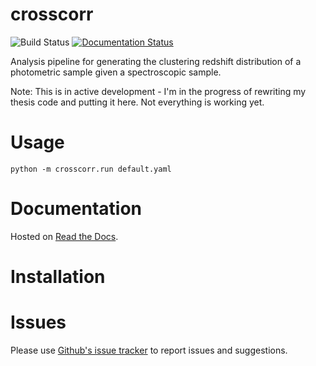 # crosscorr

![Build Status](https://travis-ci.org/redshiftzero/crosscorr.svg?branch=master)
[![Documentation Status](https://readthedocs.org/projects/crosscorr/badge/?version=latest)](http://crosscorr.readthedocs.org/en/latest/?badge=latest)

Analysis pipeline for generating the clustering redshift distribution of a photometric sample given a spectroscopic sample. 

Note: This is in active development - I'm in the progress of rewriting my thesis code and putting it here. Not everything is working yet. 

# Usage

```
python -m crosscorr.run default.yaml
```

# Documentation

Hosted on [Read the Docs](https://crosscorr.readthedocs.org/en/latest/).

# Installation


# Issues

Please use [Github's issue tracker](https://github.com/redshiftzero/crosscorr/issues/new) to report issues and suggestions.

